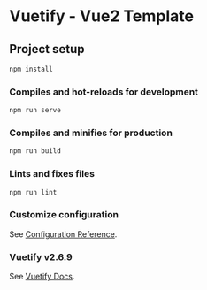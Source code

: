 # Vuetify - Vue2 Template

## Project setup

```bash
npm install
```

### Compiles and hot-reloads for development

```bash
npm run serve
```

### Compiles and minifies for production

```bash
npm run build
```

### Lints and fixes files

```bash
npm run lint
```

### Customize configuration

See [Configuration Reference](https://cli.vuejs.org/config/).

### Vuetify v2.6.9

See [Vuetify Docs](https://vuetifyjs.com/en/introduction/why-vuetify/#getting-started).
